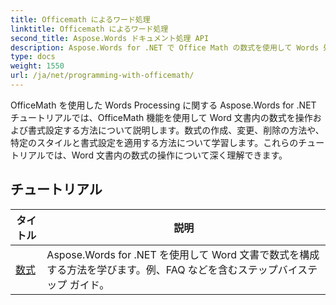 ```yaml
---
title: Officemath によるワード処理
linktitle: Officemath によるワード処理
second_title: Aspose.Words ドキュメント処理 API
description: Aspose.Words for .NET で Office Math の数式を使用して Words 処理を探索します。Word 文書で数式を作成、編集、および書式設定するためのステップバイステップのチュートリアルとサンプル コードです。
type: docs
weight: 1550
url: /ja/net/programming-with-officemath/
---
```

OfficeMath を使用した Words Processing に関する Aspose.Words for .NET チュートリアルでは、OfficeMath 機能を使用して Word 文書内の数式を操作および書式設定する方法について説明します。数式の作成、変更、削除の方法や、特定のスタイルと書式設定を適用する方法について学習します。これらのチュートリアルでは、Word 文書内の数式の操作について深く理解できます。

 ## チュートリアル
| タイトル | 説明 |
| --- | --- |
| [数式](./math-equations/) | Aspose.Words for .NET を使用して Word 文書で数式を構成する方法を学びます。例、FAQ などを含むステップバイステップ ガイド。 |
